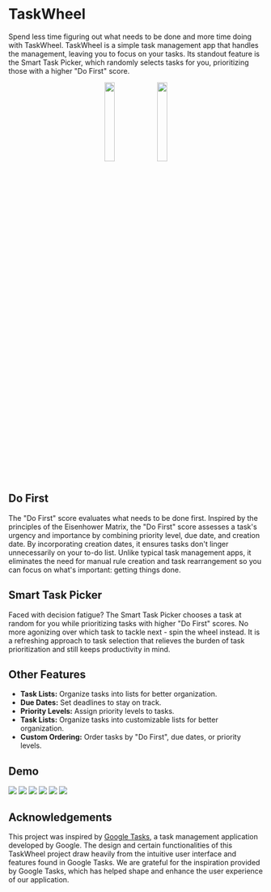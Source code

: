 # TaskWheel

Spend less time figuring out what needs to be done and more time doing with TaskWheel. TaskWheel is a simple task management app that handles the management, leaving you to focus on your tasks. Its standout feature is the Smart Task Picker, which randomly selects tasks for you, prioritizing those with a higher "Do First" score.

<p align="center" width="100%">
  <img width="20%" src="https://github.com/dotcommadotcom/TaskWheel/blob/main/Images/list-view.png">
  <img width="20%" src="https://github.com/dotcommadotcom/TaskWheel/blob/main/Images/wheel-view.png">
</p>

## Do First

The "Do First" score evaluates what needs to be done first. Inspired by the principles of the Eisenhower Matrix, the "Do First" score assesses a task's urgency and importance by combining priority level, due date, and creation date. By incorporating creation dates, it ensures tasks don't linger unnecessarily on your to-do list. Unlike typical task management apps, it eliminates the need for manual rule creation and task rearrangement so you can focus on what's important: getting things done.

## Smart Task Picker

Faced with decision fatigue? The Smart Task Picker chooses a task at random for you while prioritizing tasks with higher "Do First" scores. No more agonizing over which task to tackle next - spin the wheel instead. It is a refreshing approach to task selection that relieves the burden of task prioritization and still keeps productivity in mind.

## Other Features
- **Task Lists:** Organize tasks into lists for better organization.
- **Due Dates:** Set deadlines to stay on track.
- **Priority Levels:** Assign priority levels to tasks.
- **Task Lists:** Organize tasks into customizable lists for better organization.
- **Custom Ordering:** Order tasks by "Do First", due dates, or priority levels.

## Demo
![](https://github.com/dotcommadotcom/TaskWheel/blob/main/Images/spin-wheel.gif)
![](https://github.com/dotcommadotcom/TaskWheel/blob/main/Images/custom-ordering.gif)
![](https://github.com/dotcommadotcom/TaskWheel/blob/main/Images/add-task.gif)
![](https://github.com/dotcommadotcom/TaskWheel/blob/main/Images/complete-task.gif)
![](https://github.com/dotcommadotcom/TaskWheel/blob/main/Images/add-task-list.gif)
![](https://github.com/dotcommadotcom/TaskWheel/blob/main/Images/switch-task-lists.gif)

## Acknowledgements

This project was inspired by [Google Tasks](https://g.co/kgs/vceY2Hn), a task management application developed by Google. The design and certain functionalities of this TaskWheel project draw heavily from the intuitive user interface and features found in Google Tasks. We are grateful for the inspiration provided by Google Tasks, which has helped shape and enhance the user experience of our application.
